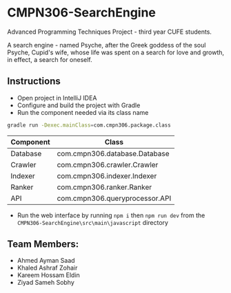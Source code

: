 # CMPN306-SearchEngine

Advanced Programming Techniques Project - third year CUFE students.

A search engine - named Psyche, after the Greek goddess of the soul Psyche, Cupid's wife, whose life was spent on a search for love and growth, in effect, a search for oneself.

## Instructions

- Open project in IntelliJ IDEA
- Configure and build the project with Gradle
- Run the component needed via its class name

```sh
gradle run -Dexec.mainClass=com.cmpn306.package.class
```

| Component | Class                          |
| --------- | ------------------------------ |
| Database  | com.cmpn306.database.Database  |
| Crawler   | com.cmpn306.crawler.Crawler    |
| Indexer   | com.cmpn306.indexer.Indexer    |
| Ranker    | com.cmpn306.ranker.Ranker      |
| API       | com.cmpn306.queryprocessor.API |

- Run the web interface by running `npm i` then `npm run dev` from the `CMPN306-SearchEngine\src\main\javascript` directory

## Team Members:

- Ahmed Ayman Saad
- Khaled Ashraf Zohair
- Kareem Hossam Eldin
- Ziyad Sameh Sobhy
